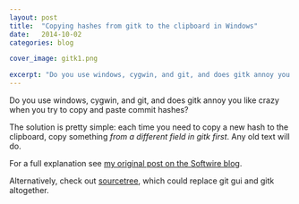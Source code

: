 ```yaml
---
layout: post
title:  "Copying hashes from gitk to the clipboard in Windows"
date:   2014-10-02
categories: blog

cover_image: gitk1.png

excerpt: "Do you use windows, cygwin, and git, and does gitk annoy you like crazy when you try to copy and paste commit hashes?"
---
```

Do you use windows, cygwin, and git, and does gitk annoy you like crazy when you try to copy and paste commit hashes?

The solution is pretty simple: each time you need to copy a new hash to the clipboard, copy something _from a different field in gitk first_. Any old text will do.

For a full explanation see [my original post on the Softwire blog](http://www.softwire.com/blog/2014/08/07/copying-sha-1-hashes-from-gitk-to-the-clipboard/).

Alternatively, check out [sourcetree](http://www.sourcetreeapp.com/), which could replace git gui and gitk altogether.


